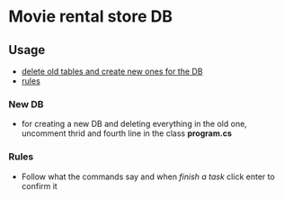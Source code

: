 
# Movie rental store DB

## Usage
 - [delete old tables and create new ones for the DB](#New-DB)
 - [rules](#rules)

### <a name="New-DB"></a>New DB
 - for creating a new DB and deleting everything in the old one, uncomment thrid and fourth line in the class <strong>program.cs</strong>

### <a name="rules"></a>Rules
 - Follow what the commands say and when *finish a task* click enter to confirm it
